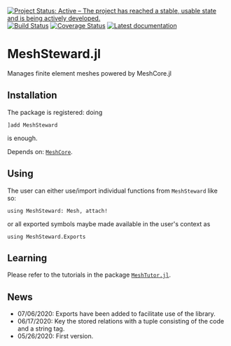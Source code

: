[![Project Status: Active – The project has reached a stable, usable state and is being actively developed.](http://www.repostatus.org/badges/latest/active.svg)](http://www.repostatus.org/#active)
[![Build Status](https://img.shields.io/travis/PetrKryslUCSD/MeshSteward.jl/master.svg?label=Linux+MacOSX+Windows)](https://travis-ci.org/PetrKryslUCSD/MeshSteward.jl)
[![Coverage Status](https://coveralls.io/repos/github/PetrKryslUCSD/MeshSteward.jl/badge.svg?branch=master)](https://coveralls.io/github/PetrKryslUCSD/MeshSteward.jl?branch=master)
[![Latest documentation](https://img.shields.io/badge/docs-latest-blue.svg)](https://petrkryslucsd.github.io/MeshSteward.jl/dev)

# MeshSteward.jl

Manages finite element meshes powered by MeshCore.jl

## Installation

The package is registered: doing
```
]add MeshSteward
```
is enough. 

Depends on: [`MeshCore`](https://github.com/PetrKryslUCSD/MeshCore.jl).

## Using

The user can either use/import individual functions from `MeshSteward` like so:
```
using MeshSteward: Mesh, attach!
```
or all exported symbols maybe made available in the user's context as
```
using MeshSteward.Exports
```

## Learning

Please refer to the tutorials in the package [`MeshTutor.jl`](https://github.com/PetrKryslUCSD/MeshTutor.jl).


## News

- 07/06/2020: Exports have been added to facilitate use of the library.
- 06/17/2020: Key the stored relations with a tuple consisting of the code and a
  string tag.
- 05/26/2020: First version.

